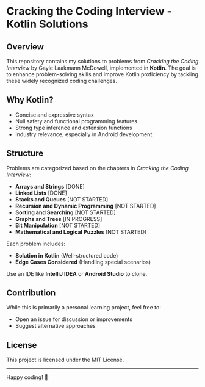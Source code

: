 # Cracking the Coding Interview - Kotlin Solutions

## Overview
This repository contains my solutions to problems from *Cracking the Coding Interview* by Gayle Laakmann McDowell, implemented in **Kotlin**. The goal is to enhance problem-solving skills and improve Kotlin proficiency by tackling these widely recognized coding challenges.

## Why Kotlin?
- Concise and expressive syntax
- Null safety and functional programming features
- Strong type inference and extension functions
- Industry relevance, especially in Android development

## Structure
Problems are categorized based on the chapters in *Cracking the Coding Interview*:
- **Arrays and Strings** [DONE]
- **Linked Lists** [DONE]
- **Stacks and Queues** [NOT STARTED]
- **Recursion and Dynamic Programming** [NOT STARTED]
- **Sorting and Searching** [NOT STARTED]
- **Graphs and Trees** [IN PROGRESS]
- **Bit Manipulation** [NOT STARTED]
- **Mathematical and Logical Puzzles** [NOT STARTED]

Each problem includes:
- **Solution in Kotlin** (Well-structured code)
- **Edge Cases Considered** (Handling special scenarios)

Use an IDE like **IntelliJ IDEA** or **Android Studio** to clone. 

## Contribution
While this is primarily a personal learning project, feel free to:
- Open an issue for discussion or improvements
- Suggest alternative approaches

## License
This project is licensed under the MIT License.

---
Happy coding! 🚀

